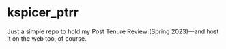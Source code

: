 # kspicer_ptrr
Just a simple repo to hold my Post Tenure Review (Spring 2023)—and host it on the web too, of course.
